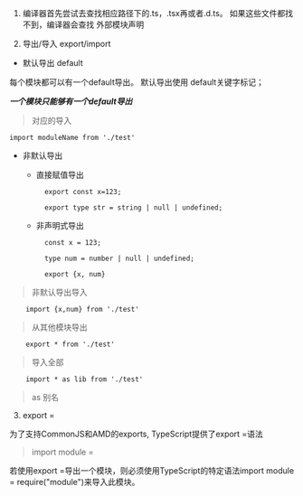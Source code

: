 1. 编译器首先尝试去查找相应路径下的.ts，.tsx再或者.d.ts。 如果这些文件都找不到，编译器会查找 外部模块声明

2. 导出/导入 export/import 

+ 默认导出 default

每个模块都可以有一个default导出。 默认导出使用 default关键字标记；

***一个模块只能够有一个default导出***

> 对应的导入

    import moduleName from './test'

+ 非默认导出

    + 直接赋值导出

            export const x=123;

            export type str = string | null | undefined;
    + 非声明式导出

            const x = 123;

            type num = number | null | undefined;

            export {x, num}

> 非默认导出导入

        import {x,num} from './test'

> 从其他模块导出

        export * from './test'

> 导入全部

        import * as lib from './test'

> as 别名 

3. export = 

为了支持CommonJS和AMD的exports, TypeScript提供了export =语法

> import module =

若使用export =导出一个模块，则必须使用TypeScript的特定语法import module = require("module")来导入此模块。